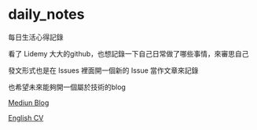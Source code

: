 # daily_notes
每日生活心得記錄

看了 Lidemy 大大的github，也想記錄一下自己日常做了哪些事情，來審思自己

發文形式也是在 Issues 裡面開一個新的 Issue 當作文章來記錄

也希望未來能夠開一個屬於技術的blog

[Mediun Blog](https://medium.com/%E7%98%8B%E7%98%8B%E7%99%B2%E7%99%B2%E5%8D%81%E9%B1%B7%E9%AD%9A)

[English CV](https://drive.google.com/open?id=1tBf-7lC_fCBjYbTAYlc4FF-i2mtIK0kh6cgM2kWoyME)

